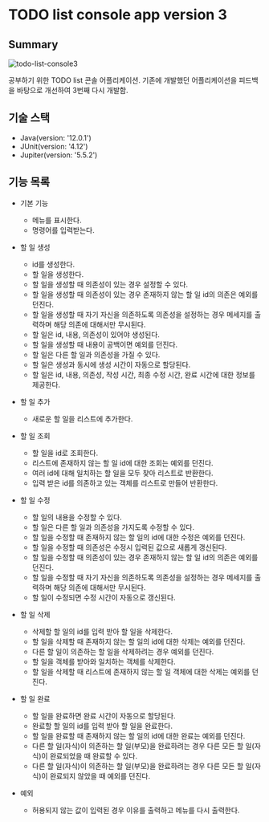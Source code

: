 # TODO list console app version 3

## Summary
![todo-list-console3](https://user-images.githubusercontent.com/35681772/73604203-0eadb280-45d0-11ea-94e2-cf901df5c92a.gif)

공부하기 위한 TODO list 콘솔 어플리케이션.
기존에 개발했던 어플리케이션을 피드백을 바탕으로 개선하여 3번째 다시 개발함. 

## 기술 스택
 * Java(version: '12.0.1')
 * JUnit(version: '4.12')
 * Jupiter(version: '5.5.2')
 
## 기능 목록
 * 기본 기능
   * 메뉴를 표시한다.
   * 명령어를 입력받는다.
 
 * 할 일 생성
   * id를 생성한다.
   * 할 일을 생성한다.
   * 할 일을 생성할 때 의존성이 있는 경우 설정할 수 있다.
   * 할 일을 생성할 때 의존성이 있는 경우 존재하지 않는 할 일 id의 의존은 예외를 던진다.
   * 할 일을 생성할 때 자기 자신을 의존하도록 의존성을 설정하는 경우 메세지를 출력하며 해당 의존에 대해서만 무시된다.
   * 할 일은 id, 내용, 의존성이 있어야 생성된다.
   * 할 일을 생성할 때 내용이 공백이면 예외를 던진다.
   * 할 일은 다른 할 일과 의존성을 가질 수 있다.
   * 할 일은 생성과 동시에 생성 시간이 자동으로 할당된다.
   * 할 일은 id, 내용, 의존성, 작성 시간, 최종 수정 시간, 완료 시간에 대한 정보를 제공한다.

 * 할 일 추가
   * 새로운 할 일을 리스트에 추가한다.
   
 * 할 일 조회
   * 할 일을 id로 조회한다.
   * 리스트에 존재하지 않는 할 일 id에 대한 조회는 예외를 던진다.
   * 여러 id에 대해 일치하는 할 일을 모두 찾아 리스트로 반환한다.
   * 입력 받은 id를 의존하고 있는 객체를 리스트로 만들어 반환한다.
      
 * 할 일 수정
   * 할 일의 내용을 수정할 수 있다.
   * 할 일은 다른 할 일과 의존성을 가지도록 수정할 수 있다.
   * 할 일을 수정할 때 존재하지 않는 할 일의 id에 대한 수정은 예외를 던진다.
   * 할 일을 수정할 때 의존성은 수정시 입력된 값으로 새롭게 갱신된다.
   * 할 일을 수정할 때 의존성이 있는 경우 존재하지 않는 할 일 id의 의존은 예외를 던진다.
   * 할 일을 수정할 때 자기 자신을 의존하도록 의존성을 설정하는 경우 메세지를 출력하며 해당 의존에 대해서만 무시된다.
   * 할 일이 수정되면 수정 시간이 자동으로 갱신된다.
      
 * 할 일 삭제
   * 삭제할 할 일의 id를 입력 받아 할 일을 삭제한다.
   * 할 일을 삭제할 때 존재하지 않는 할 일의 id에 대한 삭제는 예외를 던진다.
   * 다른 할 일이 의존하는 할 일을 삭제하려는 경우 예외를 던진다.
   * 할 일을 객체를 받아와 일치하는 객체를 삭제한다.
   * 할 일을 삭제할 때 리스트에 존재하지 않는 할 일 객체에 대한 삭제는 예외를 던진다. 
 
 * 할 일 완료
   * 할 일을 완료하면 완료 시간이 자동으로 할당된다.
   * 완료할 할 일의 id를 입력 받아 할 일을 완료한다.
   * 할 일을 완료할 때 존재하지 않는 할 일의 id에 대한 완료는 예외를 던진다.   
   * 다른 할 일(자식)이 의존하는 할 일(부모)을 완료하려는 경우 다른 모든 할 일(자식)이 완료되었을 때 완료할 수 있다.
   * 다른 할 일(자식)이 의존하는 할 일(부모)을 완료하려는 경우 다른 모든 할 일(자식)이 완료되지 않았을 때 예외를 던진다.
 
 * 예외
   * 허용되지 않는 값이 입력된 경우 이유를 출력하고 메뉴를 다시 출력한다.